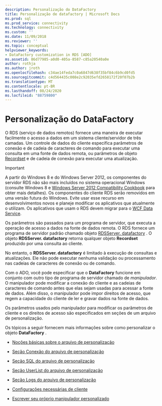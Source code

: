 ```yaml
---
description: Personalização do DataFactory
title: Personalização de datafactory | Microsoft Docs
ms.prod: sql
ms.prod_service: connectivity
ms.technology: connectivity
ms.custom: ''
ms.date: 11/09/2018
ms.reviewer: ''
ms.topic: conceptual
helpviewer_keywords:
- DataFactory customization in RDS [ADO]
ms.assetid: 86d77985-a0d0-405a-8587-c85a20540a0e
author: rothja
ms.author: jroth
ms.openlocfilehash: c34ae14feda7c0a6847d638f35bf84c6b9cd0fd5
ms.sourcegitcommit: c4d564435c008e2c92035efd2658172f20f07b2b
ms.translationtype: MT
ms.contentlocale: pt-BR
ms.lasthandoff: 08/24/2020
ms.locfileid: "88759800"
---
```

# <a name="datafactory-customization"></a>Personalização do DataFactory
O RDS (serviço de dados remotos) fornece uma maneira de executar facilmente o acesso a dados em um sistema cliente/servidor de três camadas. Um controle de dados do cliente especifica parâmetros de conexão e de cadeia de caracteres de comando para executar uma consulta em uma fonte de dados remota, ou parâmetros de objeto [Recordset](../../reference/ado-api/recordset-object-ado.md) e de cadeia de conexão para executar uma atualização.  
  
> [!IMPORTANT]
>  A partir do Windows 8 e do Windows Server 2012, os componentes do servidor RDS não são mais incluídos no sistema operacional Windows (consulte Windows 8 e [Windows Server 2012 Compatibility Cookbook](https://www.microsoft.com/download/details.aspx?id=27416) para obter mais detalhes). Os componentes do cliente RDS serão removidos em uma versão futura do Windows. Evite usar esse recurso em desenvolvimentos novos e planeje modificar os aplicativos que atualmente o utilizam. Os aplicativos que usam o RDS devem migrar para o [WCF Data Service](https://go.microsoft.com/fwlink/?LinkId=199565).  
  
 Os parâmetros são passados para um programa de servidor, que executa a operação de acesso a dados na fonte de dados remota. O RDS fornece um programa de servidor padrão chamado objeto [RDSServer. datafactory](../../reference/rds-api/datafactory-object-rdsserver.md) . O objeto **RDSServer. datafactory** retorna qualquer objeto **Recordset** produzido por uma consulta ao cliente.  
  
 No entanto, o **RDSServer. datafactory** é limitado à execução de consultas e atualizações. Ele não pode executar nenhuma validação ou processamento nas cadeias de caracteres de conexão ou de comando.  
  
 Com o ADO, você pode especificar que o **DataFactory** funcione em conjunto com outro tipo de programa de servidor chamado de *manipulador*. O manipulador pode modificar a conexão do cliente e as cadeias de caracteres de comando antes que elas sejam usadas para acessar a fonte de dados. Além disso, o manipulador pode impor direitos de acesso, que regem a capacidade do cliente de ler e gravar dados na fonte de dados.  
  
 Os parâmetros usados pelo manipulador para modificar os parâmetros de cliente e os direitos de acesso são especificados em seções de um arquivo de personalização.  
  
 Os tópicos a seguir fornecem mais informações sobre como personalizar o objeto **DataFactory** .  
  
-   [Noções básicas sobre o arquivo de personalização](./understanding-the-customization-file.md)  
  
-   [Seção Conexão do arquivo de personalização](./customization-file-connect-section.md)  
  
-   [Seção SQL do arquivo de personalização](./customization-file-sql-section.md)  
  
-   [Seção UserList do arquivo de personalização](./customization-file-userlist-section.md)  
  
-   [Seção Logs do arquivo de personalização](./customization-file-logs-section.md)  
  
-   [Configurações necessárias de cliente](./required-client-settings.md)  
  
-   [Escrever seu próprio manipulador personalizado](./writing-your-own-customized-handler.md)